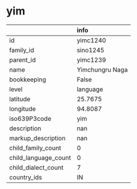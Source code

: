 # yim
|                      | info            |
|:---------------------|:----------------|
| id                   | yimc1240        |
| family_id            | sino1245        |
| parent_id            | yimc1239        |
| name                 | Yimchungru Naga |
| bookkeeping          | False           |
| level                | language        |
| latitude             | 25.7675         |
| longitude            | 94.8087         |
| iso639P3code         | yim             |
| description          | nan             |
| markup_description   | nan             |
| child_family_count   | 0               |
| child_language_count | 0               |
| child_dialect_count  | 7               |
| country_ids          | IN              |